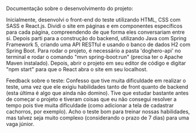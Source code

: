 ﻿Documentação sobre o desenvolvimento do projeto:

Inicialmente, desenvolvi o front-end do teste utilizando HTML, CSS com SASS e React.js. Dividi o site em páginas e em componentes específicos para cada página, compreendendo de que forma eles conversariam entre si.
Depois parti para a construção do backend, utilizando Java com Spring Framework 5, criando uma API RESTful e usando o banco de dados H2 com Spring Boot. 
Para rodar o projeto, é necessário a pasta 'doghero-api' no terminal e rodar o comando "mvn spring-boot:run" (precisa ter o Apache Maven instalado). Depois, abrir o projeto em seu editor de código e digitar "npm start" para que o React abra o site em seu localhost. 

Feedback sobre o teste:
Confesso que tive muita dificuldade em realizar o teste, uma vez que ele exigiu habilidades tanto de front quanto de backend (esta última é algo que ainda não domino). Tive que estudar bastante antes de começar o projeto e tiveram coisas que eu não consegui resolver a tempo pois tive muita dificuldade (como adicionar a tela de cadastrar cachorros, por exemplo). Acho o teste bom para treinar nossas habilidades, mas talvez seja muito complexo (considerando o prazo de 7 dias) para uma vaga júnior. 